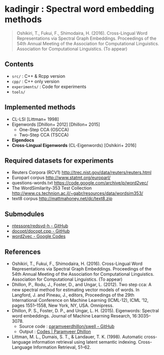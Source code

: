 kadingir : Spectral word embedding methods
=====================================================

>Oshikiri, T., Fukui, F., Shimodaira, H. (2016). Cross-Lingual Word Representations via Spectral Graph Embeddings. Proceedings of the 54th Annual Meeting of the Association for Computational Linguistics. Association for Computational Linguistics. (To appear)


## Contents
* `src/` : C++ & Rcpp version
* `cpp/` : C++ only version
* `experiments/` : Code for experiments
* `tools/`


## Implemented methods
* CL-LSI [Littman+ 1998]
* Eigenwords [Dhillon+ 2012] [Dhillon+ 2015]
    * One-Step CCA (OSCCA)
    * Two-Step CCA (TSCCA)
* **Eigendocs**
* **Cross-Lingual Eigenwords** (CL-Eigenwords) [Oshikiri+ 2016]


## Required datasets for experiments
* Reuters Corpora (RCV1) <http://trec.nist.gov/data/reuters/reuters.html>
* Europarl corpus <http://www.statmt.org/europarl/>
* questions-words.txt <https://code.google.com/archive/p/word2vec/>
* The WordSimilarity-353 Test Collection <http://www.cs.technion.ac.il/~gabr/resources/data/wordsim353/>
* text8 corpus <http://mattmahoney.net/dc/text8.zip>


## Submodules
* [ntessore/redsvd-h - GitHub](https://github.com/ntessore/redsvd-h)
* [docopt/docopt.cpp - GitHub](https://github.com/docopt/docopt.cpp/)
* [word2vec - Google Codes](https://code.google.com/archive/p/word2vec/)


## References
* Oshikiri, T., Fukui, F., Shimodaira, H. (2016). Cross-Lingual Word Representations via Spectral Graph Embeddings. Proceedings of the 54th Annual Meeting of the Association for Computational Linguistics. Association for Computational Linguistics. (To appear)
* Dhillon, P., Rodu, J., Foster, D., and Ungar, L. (2012). Two step cca: A new spectral method for estimating vector models of words. In Langford, J. and Pineau, J., editors, Proceedings of the 29th International Conference on Machine Learning (ICML-12), ICML ’12, pages 1551–1558, New York, NY, USA. Omnipress.
* Dhillon, P. S., Foster, D. P., and Ungar, L. H. (2015). Eigenwords: Spectral word embeddings. Journal of Machine Learning Research, 16:3035–3078.
    * Source code : [paramveerdhillon/swell - GitHub](https://github.com/paramveerdhillon/swell/)
    * Output : [Codes | Paramveer Dhillon](http://www.pdhillon.com/code.html)
* Littman, M. L., Dumais, S. T., & Landauer, T. K. (1998). Automatic cross-language information retrieval using latent semantic indexing. Cross-Language Information Retrieval, 51–62. 
